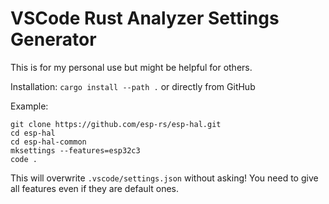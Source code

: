 # VSCode Rust Analyzer Settings Generator

This is for my personal use but might be helpful for others.

Installation:
`cargo install --path .`
or directly from GitHub

Example:
```
git clone https://github.com/esp-rs/esp-hal.git
cd esp-hal
cd esp-hal-common
mksettings --features=esp32c3
code .
```

This will overwrite `.vscode/settings.json` without asking!
You need to give all features even if they are default ones.

